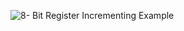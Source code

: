 ![8- Bit Register Incrementing Example](https://github.com/EEPUXProjects/PICBytes/assets/50055478/d090478c-9e39-4db7-8a4b-491ab33af395)
